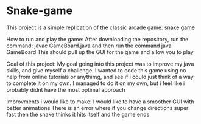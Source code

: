 # Snake-game
This project is a simple replication of the classic arcade game: snake game

How to run and play the game:
    After downloading the repository, run the command:
    javac GameBoard.java
    and then run the command
    java GameBoard
    This should pull up the GUI for the game and allow you to play

Goal of this project:
    My goal going into this project was to improve my java skills, and give myself a challenge. I wanted to code this game using no help from online tutorials or anythimg, and see if i could just think of a way to complete it on my own. I managed to do it on my own, but i feel like i probably didnt have the most optimal approach

Improvments i would like to make:
    I would like to have a smoother GUI with better animations
    There is an error where if you change directions super fast then the snake thinks it hits itself and the game ends